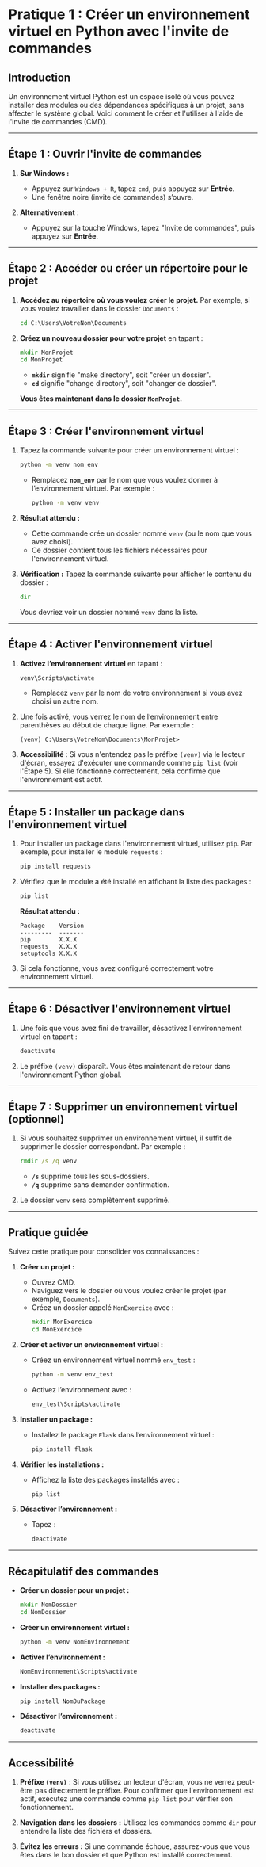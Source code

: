 # Pratique 1 : Créer un environnement virtuel en Python avec l'invite de commandes

## Introduction

Un environnement virtuel Python est un espace isolé où vous pouvez installer des modules ou des dépendances spécifiques à un projet, sans affecter le système global. Voici comment le créer et l'utiliser à l'aide de l'invite de commandes (CMD).

---

## Étape 1 : Ouvrir l'invite de commandes

1. **Sur Windows :**
   - Appuyez sur `Windows + R`, tapez `cmd`, puis appuyez sur **Entrée**.
   - Une fenêtre noire (invite de commandes) s’ouvre.

2. **Alternativement** :
   - Appuyez sur la touche Windows, tapez "Invite de commandes", puis appuyez sur **Entrée**.

---

## Étape 2 : Accéder ou créer un répertoire pour le projet

1. **Accédez au répertoire où vous voulez créer le projet.** Par exemple, si vous voulez travailler dans le dossier `Documents` :
   ```cmd
   cd C:\Users\VotreNom\Documents
   ```

2. **Créez un nouveau dossier pour votre projet** en tapant :
   ```cmd
   mkdir MonProjet
   cd MonProjet
   ```

   - **`mkdir`** signifie "make directory", soit "créer un dossier".
   - **`cd`** signifie "change directory", soit "changer de dossier".

   **Vous êtes maintenant dans le dossier `MonProjet`.**

---

## Étape 3 : Créer l'environnement virtuel

1. Tapez la commande suivante pour créer un environnement virtuel :
   ```cmd
   python -m venv nom_env
   ```

   - Remplacez **`nom_env`** par le nom que vous voulez donner à l’environnement virtuel. Par exemple :
     ```cmd
     python -m venv venv
     ```

2. **Résultat attendu :**
   - Cette commande crée un dossier nommé `venv` (ou le nom que vous avez choisi).
   - Ce dossier contient tous les fichiers nécessaires pour l'environnement virtuel.

3. **Vérification :**
   Tapez la commande suivante pour afficher le contenu du dossier :
   ```cmd
   dir
   ```
   Vous devriez voir un dossier nommé `venv` dans la liste.

---

## Étape 4 : Activer l'environnement virtuel

1. **Activez l’environnement virtuel** en tapant :
   ```cmd
   venv\Scripts\activate
   ```

   - Remplacez `venv` par le nom de votre environnement si vous avez choisi un autre nom.

2. Une fois activé, vous verrez le nom de l’environnement entre parenthèses au début de chaque ligne. Par exemple :
   ```plaintext
   (venv) C:\Users\VotreNom\Documents\MonProjet>
   ```

3. **Accessibilité** :
   Si vous n'entendez pas le préfixe `(venv)` via le lecteur d'écran, essayez d'exécuter une commande comme `pip list` (voir l'Étape 5). Si elle fonctionne correctement, cela confirme que l'environnement est actif.

---

## Étape 5 : Installer un package dans l'environnement virtuel

1. Pour installer un package dans l'environnement virtuel, utilisez `pip`. Par exemple, pour installer le module `requests` :
   ```cmd
   pip install requests
   ```

2. Vérifiez que le module a été installé en affichant la liste des packages :
   ```cmd
   pip list
   ```

   **Résultat attendu :**
   ```plaintext
   Package    Version
   ---------  -------
   pip        X.X.X
   requests   X.X.X
   setuptools X.X.X
   ```

3. Si cela fonctionne, vous avez configuré correctement votre environnement virtuel.

---

## Étape 6 : Désactiver l'environnement virtuel

1. Une fois que vous avez fini de travailler, désactivez l'environnement virtuel en tapant :
   ```cmd
   deactivate
   ```

2. Le préfixe `(venv)` disparaît. Vous êtes maintenant de retour dans l'environnement Python global.

---

## Étape 7 : Supprimer un environnement virtuel (optionnel)

1. Si vous souhaitez supprimer un environnement virtuel, il suffit de supprimer le dossier correspondant. Par exemple :
   ```cmd
   rmdir /s /q venv
   ```

   - **`/s`** supprime tous les sous-dossiers.
   - **`/q`** supprime sans demander confirmation.

2. Le dossier `venv` sera complètement supprimé.

---

## Pratique guidée

Suivez cette pratique pour consolider vos connaissances :

1. **Créer un projet :**
   - Ouvrez CMD.
   - Naviguez vers le dossier où vous voulez créer le projet (par exemple, `Documents`).
   - Créez un dossier appelé `MonExercice` avec :
     ```cmd
     mkdir MonExercice
     cd MonExercice
     ```

2. **Créer et activer un environnement virtuel :**
   - Créez un environnement virtuel nommé `env_test` :
     ```cmd
     python -m venv env_test
     ```
   - Activez l’environnement avec :
     ```cmd
     env_test\Scripts\activate
     ```

3. **Installer un package :**
   - Installez le package `Flask` dans l’environnement virtuel :
     ```cmd
     pip install flask
     ```

4. **Vérifier les installations :**
   - Affichez la liste des packages installés avec :
     ```cmd
     pip list
     ```

5. **Désactiver l’environnement :**
   - Tapez :
     ```cmd
     deactivate
     ```

---

## Récapitulatif des commandes

- **Créer un dossier pour un projet :**
  ```cmd
  mkdir NomDossier
  cd NomDossier
  ```

- **Créer un environnement virtuel :**
  ```cmd
  python -m venv NomEnvironnement
  ```

- **Activer l’environnement :**
  ```cmd
  NomEnvironnement\Scripts\activate
  ```

- **Installer des packages :**
  ```cmd
  pip install NomDuPackage
  ```

- **Désactiver l’environnement :**
  ```cmd
  deactivate
  ```

---

## Accessibilité

1. **Préfixe `(venv)`** : Si vous utilisez un lecteur d'écran, vous ne verrez peut-être pas directement le préfixe. Pour confirmer que l'environnement est actif, exécutez une commande comme `pip list` pour vérifier son fonctionnement.

2. **Navigation dans les dossiers :** Utilisez les commandes comme `dir` pour entendre la liste des fichiers et dossiers.

3. **Évitez les erreurs :** Si une commande échoue, assurez-vous que vous êtes dans le bon dossier et que Python est installé correctement.

